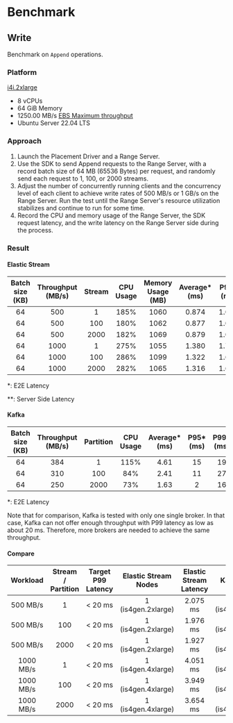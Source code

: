 # Benchmark

## Write

Benchmark on `Append` operations.

### Platform

[i4i.2xlarge](https://aws.amazon.com/ec2/instance-types/i4i/#Product_Details)

- 8 vCPUs
- 64 GiB Memory
- 1250.00 MB/s [EBS Maximum throughput](https://docs.aws.amazon.com/AWSEC2/latest/UserGuide/ebs-optimized.html#current-storage-optimized)
- Ubuntu Server 22.04 LTS

### Approach

1. Launch the Placement Driver and a Range Server.
2. Use the SDK to send Append requests to the Range Server, with a record batch size of 64 MB (65536 Bytes) per request, and randomly send each request to 1, 100, or 2000 streams.
3. Adjust the number of concurrently running clients and the concurrency level of each client to achieve write rates of 500 MB/s or 1 GB/s on the Range Server. Run the test until the Range Server's resource utilization stabilizes and continue to run for some time.
4. Record the CPU and memory usage of the Range Server, the SDK request latency, and the write latency on the Range Server side during the process.

### Result

#### Elastic Stream

| Batch size (KB) | Throughput (MB/s) | Stream | CPU Usage | Memory Usage (MB) | Average* (ms) | P95* (ms) | P99* (ms) | P99.9* (ms) | Average** (us) | P95** (us) | P99** (us) | P99.9** (us) |
| :--: | :--: | :--: | :--: | :--: | :---: | :---: | :---: | :---: | :--: | :--: | :--: | :--: |
| 64   | 500  | 1    | 185% | 1060 | 0.874 | 1.002 | 2.075 | 7.381 | 189  | 296  | 399  | 1803 |
| 64   | 500  | 100  | 180% | 1062 | 0.877 | 1.006 | 1.976 | 7.152 | 188  | 297  | 394  | 1694 |
| 64   | 500  | 2000 | 182% | 1069 | 0.879 | 1.011 | 1.927 | 7.176 | 191  | 299  | 399  | 1781 |
| 64   | 1000 | 1    | 275% | 1055 | 1.380 | 1.798 | 4.051 | 7.537 | 327  | 534  | 864  | 3870 |
| 64   | 1000 | 100  | 286% | 1099 | 1.322 | 1.675 | 3.949 | 7.799 | 364  | 592  | 977  | 4345 |
| 64   | 1000 | 2000 | 282% | 1065 | 1.316 | 1.669 | 3.654 | 6.693 | 359  | 589  | 1019 | 3888 |

\*: E2E Latency

\**: Server Side Latency

#### Kafka

| Batch size (KB) | Throughput (MB/s) | Partition | CPU Usage | Average* (ms) | P95* (ms) | P99* (ms) | P99.9* (ms) |
| :--: | :--: | :--: | :--:| :---: | :---: | :---: | :---: |
| 64   | 384  | 1    | 115% | 4.61 | 15 | 19 | 37 |
| 64   | 310  | 100  | 84% | 2.41 | 11 | 27 | 78 |
| 64   | 250  | 2000 | 73% | 1.63 | 2| 16 | 53 |

\*: E2E Latency

Note that for comparison, Kafka is tested with only one single broker. In that case, Kafka can not offer enough throughput with P99 latency as low as about 20 ms. Therefore, more brokers are needed to achieve the same throughput.

#### Compare

| Workload  | Stream / Partition | Target P99 Latency | Elastic Stream Nodes | Elastic Stream Latency | Kafka Nodes | Kafka Latency |
| :-------: | :--: | :-----: | :----------------: | :------: | :----------------: | :---: |
| 500 MB/s  | 1    | < 20 ms | 1 (is4gen.2xlarge) | 2.075 ms | 2 (is4gen.2xlarge) | 19 ms |
| 500 MB/s  | 100  | < 20 ms | 1 (is4gen.2xlarge) | 1.976 ms | 2 (is4gen.2xlarge) | 27 ms |
| 500 MB/s  | 2000 | < 20 ms | 1 (is4gen.2xlarge) | 1.927 ms | 2 (is4gen.2xlarge) | 16 ms |
| 1000 MB/s | 1    | < 20 ms | 1 (is4gen.4xlarge) | 4.051 ms | 3 (is4gen.4xlarge) | 19 ms |
| 1000 MB/s | 100  | < 20 ms | 1 (is4gen.4xlarge) | 3.949 ms | 3 (is4gen.4xlarge) | 27 ms |
| 1000 MB/s | 2000 | < 20 ms | 1 (is4gen.4xlarge) | 3.654 ms | 4 (is4gen.4xlarge) | 16 ms |
